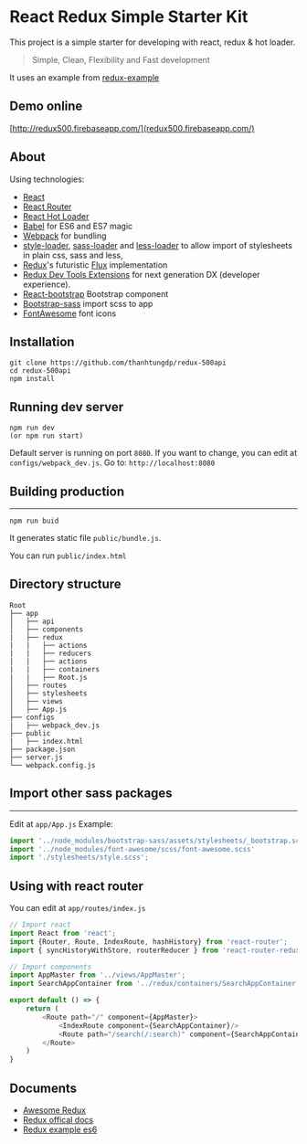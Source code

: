 
# React Redux Simple Starter Kit
This project is a simple starter for developing with react,  redux & hot loader.
> Simple, Clean, Flexibility and Fast development

It uses an example from [redux-example](https://github.com/yildizberkay/redux-example)

## Demo online
[http://redux500.firebaseapp.com/](redux500.firebaseapp.com/)

## About
Using technologies:
* [React](https://github.com/facebook/react)
* [React Router](https://github.com/rackt/react-router)
* [React Hot Loader](https://github.com/gaearon/react-hot-loader)
* [Babel](http://babeljs.io) for ES6 and ES7 magic
* [Webpack](http://webpack.github.io) for bundling
* [style-loader](https://github.com/webpack/style-loader), [sass-loader](https://github.com/jtangelder/sass-loader) and [less-loader](https://github.com/webpack/less-loader) to allow import of stylesheets in plain css, sass and less,
* [Redux](https://github.com/rackt/redux)'s futuristic [Flux](https://facebook.github.io/react/blog/2014/05/06/flux.html) implementation
* [Redux Dev Tools Extensions](https://github.com/zalmoxisus/redux-devtools-extension) for next generation DX (developer experience).
* [React-bootstrap](https://react-bootstrap.github.io/) Bootstrap component
* [Bootstrap-sass](https://github.com/twbs/bootstrap-sass) import scss to app
* [FontAwesome](fortawesome.github.io/Font-Awesome/icons/) font icons

## Installation
``` code
git clone https://github.com/thanhtungdp/redux-500api
cd redux-500api
npm install
```

## Running dev server
``` code
npm run dev 
(or npm run start)
```
Default server is running on port `8080`. If you want to change, you can edit at `configs/webpack_dev.js`. 
Go to: `http://localhost:8080`

## Building production
---
``` code
npm run buid
```
It generates static file `public/bundle.js`.

You can run `public/index.html`

## Directory structure
```
Root
├── app
│   ├── api
│   ├── components
|	├── redux
|	|	├── actions
|	|	├── reducers
|	|	├── actions
|	|	├── containers
|	|	├── Root.js
│   ├── routes
│   ├── stylesheets
│   ├── views
│   ├── App.js
├── configs
|	├── webpack_dev.js
├── public
|	├── index.html
├── package.json
├── server.js
└── webpack.config.js
```

## Import other sass packages
---
Edit at `app/App.js`
Example:
``` javascript
import '../node_modules/bootstrap-sass/assets/stylesheets/_bootstrap.scss';
import '../node_modules/font-awesome/scss/font-awesome.scss'
import './stylesheets/style.scss';
```
## Using with react router
You can edit at `app/routes/index.js`
``` javascript
// Import react
import React from 'react';
import {Router, Route, IndexRoute, hashHistory} from 'react-router';
import { syncHistoryWithStore, routerReducer } from 'react-router-redux';

// Import components
import AppMaster from '../views/AppMaster';
import SearchAppContainer from '../redux/containers/SearchAppContainer';

export default () => {
    return (
        <Route path="/" component={AppMaster}>
            <IndexRoute component={SearchAppContainer}/>
            <Route path="/search(/:search)" component={SearchAppContainer}></Route>
        </Route>
    )
}
```
## Documents
* [Awesome Redux](https://github.com/xgrommx/awesome-redux)
* [Redux offical docs](http://redux.js.org/)
* [Redux example es6](https://github.com/yildizberkay/redux-example) 
